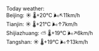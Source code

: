 Today weather:  
Beijing: ☀️   🌡️+20°C 🌬️↖11km/h  
Tianjin: ☀️   🌡️+21°C 🌬️↑7km/h  
Shijiazhuang: ⛅️  🌡️+19°C 🌬️↗6km/h  
Tangshan: ☀️   🌡️+19°C 🌬️↑13km/h  
